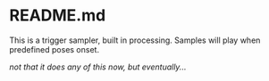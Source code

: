 # README.md #

This is a trigger sampler, built in processing.
Samples will play when predefined poses onset.

_not that it does any of this now, but eventually..._